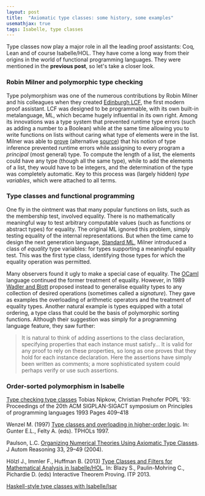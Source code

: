 ```yaml
---
layout: post
title:  "Axiomatic type classes: some history, some examples"
usemathjax: true 
tags: Isabelle, type classes
---
```


Type classes now play a major role in all the leading proof assistants: Coq, Lean and of course Isabelle/HOL. They have come a long way from their origins in the world of functional programming languages.
They were mentioned in the **previous post**, so let's take a closer look.

### Robin Milner and polymorphic type checking

Type polymorphism was one of the numerous contributions by Robin Milner and his colleagues when they created [Edinburgh LCF](https://doi.org/10.1098/rsta.2014.0234), the first modern proof assistant. LCF was designed to be programmable, with its own built-in metalanguage, ML, which became hugely influential in its own right. Among its innovations was a type system that prevented runtime type errors (such as adding a number to a Boolean) while at the same time allowing you to write functions on lists without caring what type of elements were in the list. 
Milner was able to [prove](https://doi.org/10.1016/0022-0000(78)90014-4) (alternative [source](https://homepages.inf.ed.ac.uk/wadler/papers/papers-we-love/milner-type-polymorphism.pdf)) that his notion of type inference prevented runtime errors while assigning to every program a *principal* (most general) type.
To compute the length of a list, the elements could have any type (though all the same type), while to add the elements of a list, they would have to be integers, and the determination of the type was completely automatic.
Key to this process was (largely hidden) *type variables*, which were attached to all terms.

### Type classes and functional programming

One fly in the ointment was that many popular functions on lists, such as the membership test, involved equality. There is no mathematically meaningful way to test arbitrary computable values (such as functions or abstract types) for equality.
The original ML ignored this problem, simply testing equality of the internal representations.
But when the time came to design the next generation language, [Standard ML](https://doi.org/10.1145/3386336), Milner introduced a class of *equality* type variables: for types supporting a meaningful equality test. This was the first type class, identifying those types for which the equality operation was permitted.

Many observers found it ugly to make a special case of equality. The [OCaml](https://ocaml.org) language continued the former treatment of equality.
However, in 1989 [Wadler and Blott](https://dl.acm.org/doi/10.1145/75277.75283) proposed instead to generalise equality types to any collection of desired operations (sometimes called a *signature*).
They gave as examples the overloading of arithmetic operators and the treatment of equality types. Another natural example is types equipped with a total ordering, a type class that could be the basis of polymorphic sorting functions.
Although their suggestion was simply for a programming language feature, they saw further:

> It is natural to think of adding assertions to the class declaration, specifying properties that each instance must satisfy... It is valid for any proof to rely on these properties, so long as one proves that they hold for each instance declaration. Here the assertions have simply been written as comments; a more sophisticated system could perhaps verify or use such assertions.

### Order-sorted polymorphism in Isabelle

[Type checking type classes](https://doi.org/10.1145/158511.158698)
Tobias Nipkow, 
Christian Prehofer
POPL '93: Proceedings of the 20th ACM SIGPLAN-SIGACT symposium on Principles of programming languages 1993 
Pages 409–418

Wenzel M. (1997) [Type classes and overloading in higher-order logic](https://doi.org/10.1007/BFb0028402). In: Gunter E.L., Felty A. (eds). TPHOLs 1997.

Paulson, L.C. [Organizing Numerical Theories Using Axiomatic Type Classes](https://doi.org/10.1007/s10817-004-3997-6). J Autom Reasoning 33, 29–49 (2004).

Hölzl J., Immler F., Huffman B. (2013) [Type Classes and Filters for Mathematical Analysis in Isabelle/HOL](https://doi.org/10.1007/978-3-642-39634-2_21). In: Blazy S., Paulin-Mohring C., Pichardie D. (eds) Interactive Theorem Proving. ITP 2013. 

[Haskell-style type classes with Isabelle/Isar](https://isabelle.in.tum.de/dist/Isabelle2021-1/doc/classes.pdf)

